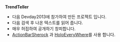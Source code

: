 
**TrendTeller**

* 다음 Devday2013에 참가하여 만든 프로젝트 입니다.
* 다음 검색 후 나온 텍스트를 읽어 줍니다.
* 매우 허접하여 공개하기 창피합니다.
* [ActionBarSherock](http://actionbarsherlock.com/) 과 [HoloEveryWhere](http://www.holoeverywhere.com/)를 사용 합니다.
